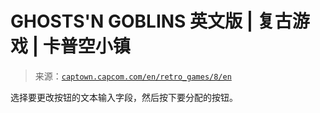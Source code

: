 <!--yml

category: 未分类

date: 2024-05-27 14:57:12

-->

# GHOSTS'N GOBLINS 英文版 | 复古游戏 | 卡普空小镇

> 来源：[`captown.capcom.com/en/retro_games/8/en`](https://captown.capcom.com/en/retro_games/8/en)

选择要更改按钮的文本输入字段，然后按下要分配的按钮。
